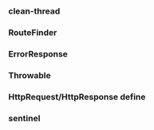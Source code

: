 ### clean-thread

### RouteFinder

### ErrorResponse

### Throwable

### HttpRequest/HttpResponse define

### sentinel